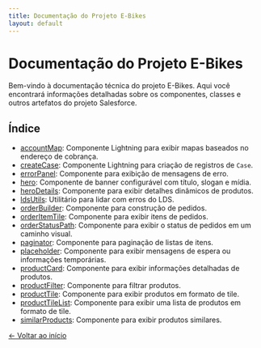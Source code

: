 ```yaml
---
title: Documentação do Projeto E-Bikes
layout: default
---
```


# Documentação do Projeto E-Bikes

Bem-vindo à documentação técnica do projeto E-Bikes. Aqui você encontrará informações detalhadas sobre os componentes, classes e outros artefatos do projeto Salesforce.

## Índice

- [accountMap](accountMap.md): Componente Lightning para exibir mapas baseados no endereço de cobrança.
- [createCase](createCase.md): Componente Lightning para criação de registros de `Case`.
- [errorPanel](errorPanel.md): Componente para exibição de mensagens de erro.
- [hero](hero.md): Componente de banner configurável com título, slogan e mídia.
- [heroDetails](heroDetails.md): Componente para exibir detalhes dinâmicos de produtos.
- [ldsUtils](ldsUtils.md): Utilitário para lidar com erros do LDS.
- [orderBuilder](orderBuilder.md): Componente para construção de pedidos.
- [orderItemTile](orderItemTile.md): Componente para exibir itens de pedidos.
- [orderStatusPath](orderStatusPath.md): Componente para exibir o status de pedidos em um caminho visual.
- [paginator](paginator.md): Componente para paginação de listas de itens.
- [placeholder](placeholder.md): Componente para exibir mensagens de espera ou informações temporárias.
- [productCard](productCard.md): Componente para exibir informações detalhadas de produtos.
- [productFilter](productFilter.md): Componente para filtrar produtos.
- [productTile](productTile.md): Componente para exibir produtos em formato de tile.
- [productTileList](productTileList.md): Componente para exibir uma lista de produtos em formato de tile.
- [similarProducts](similarProducts.md): Componente para exibir produtos similares.

[← Voltar ao início](index.md)